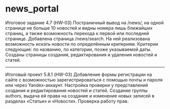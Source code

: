 # news_portal
Итоговое задание 4.7 (HW-03)
Постраничный вывод на /news/, на одной странице не больше 10 новостей и видны номера лишь ближайших страниц, а также возможность перехода к первой или последней странице.
Добавлена страница /news/search. На ней  реализована возможность искать новости по определённым критериям. Критерии  следующие:
по названию, по категории, позже указываемой даты.
 Созданы страницы создания, редактирования и удаления новостей и статей. 


-----------------------------------------------------------------------------------------------------------------

Итоговый проект 5.8.1 (HW-03)
Добавление формы регистрации на сайте с возможностью зарегистрироваться с помощью почты и пароля или через Yandex-аккаунт.
Настройка проверки у представлений создания и редактирования новостей и статей. Создание группы authors, выдача ей права на создание и изменение новых записей в разделах «Статьи» и «Новости».
Проверка работу прав.

